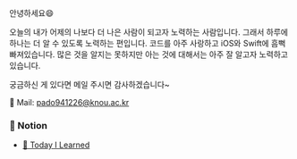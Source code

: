 안녕하세요😄

오늘의 내가 어제의 나보다 더 나은 사람이 되고자 노력하는 사람입니다. 그래서 하루에 하나는 더 알 수 있도록 노력하는 편입니다.
코드를 아주 사랑하고 iOS와 Swift에 흠뻑 빠져있습니다. 많은 것을 알지는 못하지만 아는 것에 대해서는 아주 잘 알고자 노력하고 있습니다.

궁금하신 게 있다면 메일 주시면 감사하겠습니다~

📮 Mail: pado941226@knou.ac.kr


### 📝 Notion
  * [🤔 Today I Learned](https://soo941226.notion.site/b62a97ca26ff49d4bade5febcb2cd7ac?v=18935fc8c4594f38bfd83c87c92e0e8d)

<!--
**soo941226/soo941226** is a ✨ _special_ ✨ repository because its `README.md` (this file) appears on your GitHub profile.

Here are some ideas to get you started:

- 🔭 I’m currently working on ...
- 🌱 I’m currently learning ...
- 👯 I’m looking to collaborate on ...
- 🤔 I’m looking for help with ...
- 💬 Ask me about ...
- 📫 How to reach me: ...
- 😄 Pronouns: ...
- ⚡ Fun fact: ...
-->
